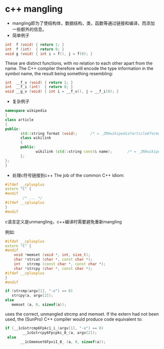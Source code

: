 # c++ mangling
- mangling即为了使结构体，数据结构，类，函数等通过链接和编译，而添加一些额外的信息。
- 简单例子
```cpp
int  f (void) { return 1; }
int  f (int)  { return 0; }
void g (void) { int i = f(), j = f(0); }
```

These are distinct functions, with no relation to each other apart from the name. The C++ compiler therefore will encode the type information in the symbol name, the result being something resembling:

```cpp
int  __f_v (void) { return 1; }
int  __f_i (int)  { return 0; }
void __g_v (void) { int i = __f_v(), j = __f_i(0); }
```

- 复杂例子
```cpp
namespace wikipedia 
{
class article 
{
public:
       std::string format (void);      /* = _ZN9wikipedia7article6formatEv */            //开头为_Z，嵌套N，接下来的标示符字数9，以此类推          bool print_to (std::ostream&);  /* = _ZN9wikipedia7article8print_toERSo */
       class wikilink 
       {
       public:
              wikilink (std::string const& name);       /* = _ZN9wikipedia7article8wikilinkC1ERKSs */
       };
};
}
```

- 处理c符号链接到c++
The job of the common C++ idiom:
```cpp
#ifdef __cplusplus 
extern "C" {
#endif
        /* ... */
#ifdef __cplusplus
}
#endif
```

c语言定义是unmangling，c++编译时需要避免重新mangling

例如:
```cpp
#ifdef __cplusplus
extern "C" {
#endif
    void *memset (void *, int, size_t);
    char *strcat (char *, const char *);
    int   strcmp (const char *, const char *);
    char *strcpy (char *, const char *);
#ifdef __cplusplus
}
#endif

if (strcmp(argv[1], "-x") == 0) 
   strcpy(a, argv[2]);
else 
   memset (a, 0, sizeof(a));
```

uses the correct, unmangled strcmp and memset. If the extern had not been used, the (SunPro) C++ compiler would produce code equivalent to:
```cpp
if (__1cGstrcmp6Fpkc1_i_(argv[1], "-x") == 0) 
        __1cGstrcpy6Fpcpkc_0_(a, argv[2]);
 else 
       __1cGmemset6FpviI_0_ (a, 0, sizeof(a));
```
